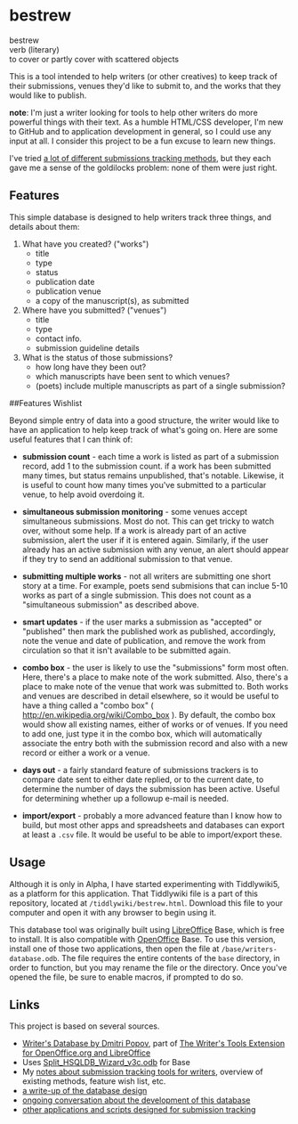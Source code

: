bestrew
=======

bestrew  
verb (literary)  
to cover or partly cover with scattered objects 

This is a tool intended to help writers (or other creatives) to keep track of their submissions, venues they'd like to submit to, and the works that they would like to publish. 

**note**: I'm just a writer looking for tools to help other writers do more powerful things with their text. As a humble HTML/CSS developer, I'm new to GitHub and to application development in general, so I could use any input at all. I consider this project to be a fun excuse to learn new things. 

I've tried [a lot of different submissions tracking methods](http://nocategories.net/ephemera/writing/writing-submission-tools/), but they each gave me a sense of the goldilocks problem: none of them were just right. 


## Features

This simple database is designed to help writers track three things, and details about them:

1. What have you created? ("works")
    - title
    - type
    - status
    - publication date
    - publication venue
    - a copy of the manuscript(s), as submitted
2. Where have you submitted? ("venues")
    - title
    - type
    - contact info.  
    - submission guideline details
3. What is the status of those submissions?
    - how long have they been out?
    - which manuscripts have been sent to which venues?
    - (poets) include multiple manuscripts as part of a single submission?

##Features Wishlist

Beyond simple entry of data into a good structure, the writer would like to have an application to help keep track of what's going on. Here are some useful features that I can think of:

- **submission count** - each time a work is listed as part of a submission record, add 1 to the submission count. if a work has been submitted many times, but status remains unpublished, that's notable. Likewise, it is useful to count how many times you've submitted to a particular venue, to help avoid overdoing it.

- **simultaneous submission monitoring** - some venues accept simultaneous submissions. Most do not. This can get tricky to watch over, without some help. If a work is already part of an active submission, alert the user if it is entered again. Similarly, if the user already has an active submission with any venue, an alert should appear if they try to send an additional submission to that venue.

- **submitting multiple works** - not all writers are submitting one short story at a time. For example, poets send submisions that can inclue 5-10 works as part of a single submission. This does not count as a "simultaneous submission" as described above.

- **smart updates** - if the user marks a submission as "accepted" or "published" then mark the published work as published, accordingly, note the venue and date of publication, and remove the work from circulation so that it isn't available to be submitted again.

- **combo box** - the user is likely to use the "submissions" form most often. Here, there's a place to make note of the work submitted. Also, there's a place to make note of the venue that work was submitted to. Both works and venues are described in detail elsewhere, so it would be useful to have a thing called a "combo box" ( http://en.wikipedia.org/wiki/Combo_box ). By default, the combo box would show all existing names, either of works or of venues. If you need to add one, just type it in the combo box, which will automatically associate the entry both with the submission record and also with a new record or either a work or a venue.

- **days out** - a fairly standard feature of submissions trackers is to compare date sent to either date replied, or to the current date, to determine the number of days the submission has been active. Useful for determining whether up a followup e-mail is needed.

- **import/export** - probably a more advanced feature than I know how to build, but most other apps and spreadsheets and databases can export at least a `.csv` file. It would be useful to be able to import/export these.

## Usage

Although it is only in Alpha, I have started experimenting with Tiddlywiki5, as a platform for this application. That Tiddlywiki file is a part of this repository, located at `/tiddlywiki/bestrew.html`. Download this file to your computer and open it with any browser to begin using it.

This database tool was originally built using [LibreOffice](http://www.libreoffice.org/) Base, which is free to install. It is also compatible with [OpenOffice](http://www.openoffice.org/) Base. To use this version, install one of those two applications, then open the file at `/base/writers-database.odb`. The file requires the entire contents of the `base` directory, in order to function, but you may rename the file or the directory. Once you've opened the file, be sure to enable macros, if prompted to do so.




## Links

This project is based on several sources. 

- [Writer's Database by Dmitri Popov](http://www.linux-magazine.com/w3/issue/103/084-086_workspace.pdf), part of [The Writer's Tools Extension for OpenOffice.org and LibreOffice](https://code.google.com/p/writertools/)
- Uses [Split_HSQLDB_Wizard_v3c.odb](http://forum.openoffice.org/en/forum/viewtopic.php?f=83&t=61183) for Base
- My [notes about submission tracking tools for writers](http://nocategories.net/ephemera/writing/writing-submission-tools/), overview of existing methods, feature wish list, etc.
- [a write-up of the database design](https://github.com/dylan-k/bestrew/blob/master/writers-database_data-model.md)
- [ongoing conversation about the development of this database](http://en.libreofficeforum.org/node/6787)
- [other applications and scripts designed for submission tracking](http://nocategories.net/ephemera/writing/writing-submission-tools/#apps)
